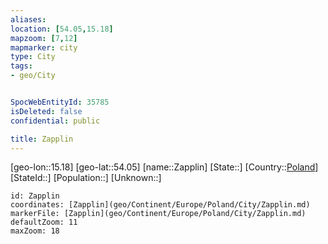 ```yaml
---
aliases: 
location: [54.05,15.18]
mapzoom: [7,12] 
mapmarker: city 
type: City
tags:
- geo/City


SpocWebEntityId: 35785
isDeleted: false
confidential: public

title: Zapplin
---
```

[geo-lon::15.18]
[geo-lat::54.05]
[name::Zapplin]
[State::]
[Country::[Poland](geo/Continent/Europe/Poland.md)]
[StateId::]
[Population::]
[Unknown::]


```leaflet
id: Zapplin
coordinates: [Zapplin](geo/Continent/Europe/Poland/City/Zapplin.md)
markerFile: [Zapplin](geo/Continent/Europe/Poland/City/Zapplin.md)
defaultZoom: 11 
maxZoom: 18
```


